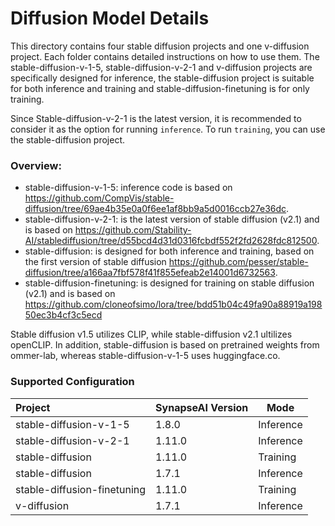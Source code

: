 # Diffusion Model Details

This directory contains four stable diffusion projects and one v-diffusion project. Each folder contains detailed instructions on how to use them. The stable-diffusion-v-1-5, stable-diffusion-v-2-1 and v-diffusion projects are specifically designed for inference, the stable-diffusion project is suitable for both inference and training and stable-diffusion-finetuning is for only training.

Since Stable-diffusion-v-2-1 is the latest version, it is recommended to consider it as the option for running `inference`. To run `training`, you can use the stable-diffusion project.

### Overview:

* stable-diffusion-v-1-5: inference code is based on https://github.com/CompVis/stable-diffusion/tree/69ae4b35e0a0f6ee1af8bb9a5d0016ccb27e36dc.
* stable-diffusion-v-2-1: is the latest version of stable diffusion (v2.1) and is based on https://github.com/Stability-AI/stablediffusion/tree/d55bcd4d31d0316fcbdf552f2fd2628fdc812500.
* stable-diffusion: is designed for both inference and training, based on the first version of stable diffusion https://github.com/pesser/stable-diffusion/tree/a166aa7fbf578f41f855efeab2e14001d6732563.
* stable-diffusion-finetuning: is designed for training on stable diffusion (v2.1) and is based on https://github.com/cloneofsimo/lora/tree/bdd51b04c49fa90a88919a19850ec3b4cf3c5ecd

Stable diffusion v1.5 utilizes CLIP, while stable-diffusion v2.1 ultilizes openCLIP. In addition, stable-diffusion is based on pretrained weights from ommer-lab, whereas stable-diffusion-v-1-5 uses huggingface.co.

### Supported Configuration
| Project  | SynapseAI Version | Mode |
|:---------|-------------------|-------|
| stable-diffusion-v-1-5  | 1.8.0             | Inference |
| stable-diffusion-v-2-1  | 1.11.0             | Inference |
| stable-diffusion        | 1.11.0             | Training  |
| stable-diffusion        | 1.7.1             | Inference |
| stable-diffusion-finetuning | 1.11.0        | Training  |
| v-diffusion | 1.7.1                         | Inference |
